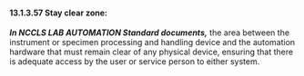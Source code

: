 #### 13.1.3.57 Stay clear zone: 

**_In NCCLS LAB AUTOMATION Standard documents,_** the area between the instrument or specimen processing and handling device and the automation hardware that must remain clear of any physical device, ensuring that there is adequate access by the user or service person to either system.

